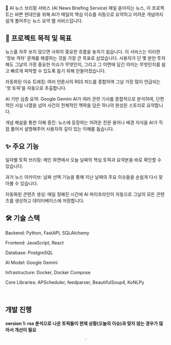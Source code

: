 🤖 AI 뉴스 브리핑 서비스 (AI News Briefing Service)
매일 쏟아지는 뉴스, 이 프로젝트는 바쁜 현대인을 위해 AI가 매일의 핵심 이슈를 자동으로 요약하고 어려운 개념까지 쉽게 풀어주는 뉴스 요약 웹 서비스입니다.

## 🎯 프로젝트 목적 및 목표
뉴스를 자주 보지 않으면 사회의 중요한 흐름을 놓치기 쉽습니다. 이 서비스는 이러한 '정보 격차' 문제를 해결하는 것을 가장 큰 목표로 삼았습니다. 사용자가 단 몇 분만 투자해도 그날의 가장 중요한 이슈가 무엇인지, 그리고 그 이면에 담긴 의미는 무엇인지를 쉽고 빠르게 파악할 수 있도록 돕기 위해 만들어졌습니다.

자동화된 이슈 트래킹: 여러 언론사의 RSS 피드를 종합하여 그날 가장 많이 언급되는 '핫 토픽'을 자동으로 추출합니다.

AI 기반 심층 요약: Google Gemini AI가 여러 관련 기사를 종합적으로 분석하여, 단편적인 사실 나열을 넘어 사건의 전체적인 맥락을 담은 하나의 완성된 스토리로 요약합니다.

개념 해설을 통한 이해 증진: 뉴스에 등장하는 어려운 전문 용어나 배경 지식을 AI가 직접 풀어서 설명해주어 사용자의 깊이 있는 이해를 돕습니다.

## ✨ 주요 기능
일자별 토픽 브리핑: 메인 화면에서 오늘 날짜의 핵심 토픽과 요약본을 바로 확인할 수 있습니다.

과거 뉴스 아카이브: 날짜 선택 기능을 통해 지난 날짜의 주요 이슈들을 손쉽게 다시 찾아볼 수 있습니다.

자동화된 콘텐츠 생성: 매일 정해진 시간에 AI 파이프라인이 자동으로 그날의 모든 콘텐츠를 생성하고 데이터베이스에 저장합니다.

## 🛠️ 기술 스택
Backend: Python, FastAPI, SQLAlchemy

Frontend: JavaScript, React

Database: PostgreSQL

AI Model: Google Gemini

Infrastructure: Docker, Docker Compose

Core Libraries: APScheduler, feedparser, BeautifulSoup4, KoNLPy

&nbsp;
## 개발 진행
#### version 1: rss 분석으로 나온 토픽들이 현재 상황(오늘의 이슈)과 맞지 않는 경우가 많아서 개선이 필요
<center><img src="https://image.minnnningnas.duckdns.org/images/47cbcc2d-906c-4768-b59a-337a34e33e78.webp" style="zoom:20%;"></center>